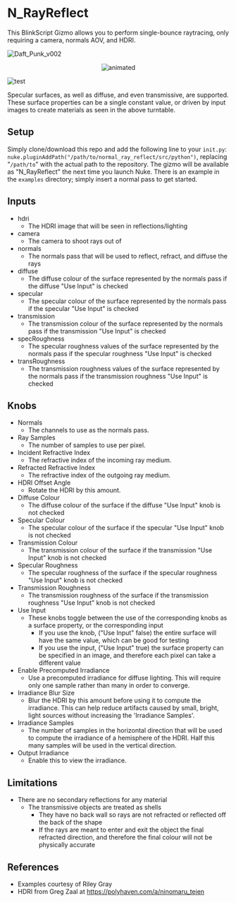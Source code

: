 # N_RayReflect

This BlinkScript Gizmo allows you to perform single-bounce raytracing, only requiring a camera, normals AOV, and HDRI.

![Daft_Punk_v002](https://github.com/obulka/normal_ray_reflect/assets/21975584/b80d9742-4d1b-403a-9aa1-1d3c31d28dd3)

<p align="center">
  <img src="https://github.com/obulka/normal_ray_reflect/assets/21975584/ddf6d475-7ec0-4f21-bbef-50c371dcfbd0" alt="animated" />
</p>

![test](https://github.com/obulka/normal_ray_reflect/assets/21975584/e0035c3c-01de-4ef9-8ec3-9331142fb27d)

Specular surfaces, as well as diffuse, and even transmissive, are supported. These surface properties can be a single constant value, or driven by input images to create materials as seen in the above turntable.

## Setup

Simply clone/download this repo and add the following line to your `init.py`: `nuke.pluginAddPath("/path/to/normal_ray_reflect/src/python")`, replacing "`/path/to`" with the actual path to the repository. The gizmo will be available as "N_RayReflect" the next time you launch Nuke. There is an example in the `examples` directory; simply insert a normal pass to get started.

## Inputs

- hdri
  - The HDRI image that will be seen in reflections/lighting
- camera
  - The camera to shoot rays out of
- normals
  - The normals pass that will be used to reflect, refract, and diffuse the rays
- diffuse
  - The diffuse colour of the surface represented by the normals pass if the diffuse "Use Input" is checked
- specular
  - The specular colour of the surface represented by the normals pass if the specular "Use Input" is checked
- transmission
  - The transmission colour of the surface represented by the normals pass if the transmission "Use Input" is checked
- specRoughness
  - The specular roughness values of the surface represented by the normals pass if the specular roughness "Use Input" is checked
- transRoughness
  - The transmission roughness values of the surface represented by the normals pass if the transmission roughness "Use Input" is checked

## Knobs

- Normals
  - The channels to use as the normals pass.
- Ray Samples
  - The number of samples to use per pixel.
- Incident Refractive Index
  - The refractive index of the incoming ray medium.
- Refracted Refractive Index
  - The refractive index of the outgoing ray medium.
- HDRI Offset Angle
  - Rotate the HDRI by this amount.
- Diffuse Colour
  - The diffuse colour of the surface if the diffuse "Use Input" knob is not checked
- Specular Colour
  - The specular colour of the surface if the specular "Use Input" knob is not checked
- Transmission Colour
  - The transmission colour of the surface if the transmission "Use Input" knob is not checked
- Specular Roughness
  - The specular roughness of the surface if the specular roughness "Use Input" knob is not checked
- Transmission Roughness
  - The transmission roughness of the surface if the transmission roughness "Use Input" knob is not checked
- Use Input
  - These knobs toggle between the use of the corresponding knobs as a surface property, or the corresponding input
    - If you use the knob, ("Use Input" false) the entire surface will have the same value, which can be good for testing
    - If you use the input, ("Use Input" true) the surface property can be specified in an image, and therefore each pixel can take a different value
- Enable Precomputed Irradiance
  - Use a precomputed irradiance for diffuse lighting. This will require only one sample rather than many in order to converge.
- Irradiance Blur Size
  - Blur the HDRI by this amount before using it to compute the irradiance. This can help reduce artifacts caused by small, bright, light sources without increasing the 'Irradiance Samples'.
- Irradiance Samples
  - The number of samples in the horizontal direction that will be used to compute the irradiance of a hemisphere of the HDRI. Half this many samples will be used in the vertical direction.
- Output Irradiance
  - Enable this to view the irradiance.

## Limitations

- There are no secondary reflections for any material
  - The transmissive objects are treated as shells
    - They have no back wall so rays are not refracted or reflected off the back of the shape
    - If the rays are meant to enter and exit the object the final refracted direction, and therefore the final colour will not be physically accurate

## References
- Examples courtesy of Riley Gray
- HDRI from Greg Zaal at https://polyhaven.com/a/ninomaru_teien
